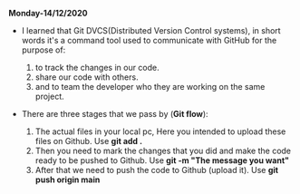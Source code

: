 **Monday-14/12/2020**

* I learned that Git DVCS(Distributed Version Control systems), in short words it's a command tool used to communicate with GitHub for the purpose of:
  1. to track the changes in our code.
  2. share our code with others.
  3. and to team the developer who they are working on the same project.
  
* There are three stages that we pass by (**Git flow**):
  1. The actual files in your local pc, Here you intended to upload these files on Github. Use **git add .**
  2. Then you need to mark the changes that you did and make the code ready to be pushed to Github. Use **git -m "The message you want"**
  3. After that we need to push the code to Github (upload it). Use **git push origin main**